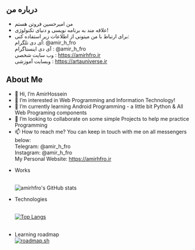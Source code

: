 ## درباره من
- من امیرحسین فروتن هستم
- علاقه مند به برنامه نویسی و دنیای تکنولوژی!
- برای ارتباط با من میتونی از اطلاعات زیر استفاده کنی:
<br>آی دی تلگرام: @amir_h_fro
  <br> آی دی اینستاگرام : @amir_h_fro
  <br> وب سایت شخصی : https://amirhfro.ir
  <br> وبسایت آموزشی : https://artauniverse.ir
## About Me
- 👋 Hi, I’m AmirHossein
- 👀 I’m interested in Web Programming and Information Technology!
- 🌱 I’m currently learning Android Programming - a little bit Python & All Web Programing components
- 💞️ I’m looking to collaborate on some simple Projects to help me practice Programming
- 📫 How to reach me?
  You can keep in touch with me on all messengers below:
  <br>Telegram: @amir_h_fro
  <br>Instagram: @amir_h_fro
  <br>My Personal Website: https://amirhfro.ir

<ul>
<li>Works</li> 

<br>

![amirhfro's GitHub stats](https://github-readme-stats.vercel.app/api?username=amirhfro&show_icons=true&theme=highcontrast)

<li>Technologies</li> 

<br>

[![Top Langs](https://github-readme-stats.vercel.app/api/top-langs/?username=amirhfro&layout=compact)](https://github.com/amirhfro/github-readme-stats)

<br>
<li>Learning roadmap </li>
<a href="https://roadmap.sh"><img src="https://api.roadmap.sh/v1-badge/tall/6527dad8f43a58c923be6985?variant=dark" alt="roadmap.sh"/></a><br>

<br>
</ul>
<!---
amirhfro/amirhfro is a ✨ special ✨ repository because its `README.md` (this file) appears on your GitHub profile.
You can click the Preview link to take a look at your changes.
--->
